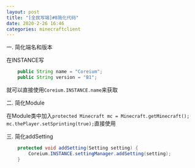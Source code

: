 ```yaml
---
layout: post
title: "[全民写端]#8简化代码"
date: 2020-2-26 16:46
categories: minecraftclient
---
```


一. 简化端名和版本

在INSTANCE写
```java
    public String name = "Coreium";
    public String version = "B1";
```
就可以直接使用`Coreium.INSTANCE.name`来获取

二. 简化Module

在Module类中加入`protected Minecraft mc = Minecraft.getMinecraft();`
`mc.thePlayer.setSprinting(true);`直接使用

三. 简化addSetting
```java
    protected void addSetting(Setting setting) {
        Coreium.INSTANCE.settingManager.addSetting(setting);
    }
```